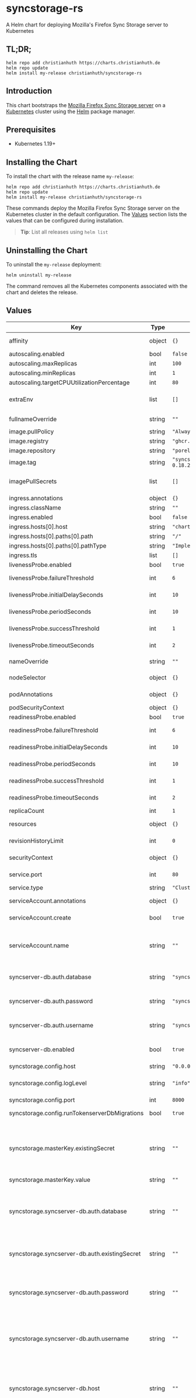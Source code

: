# syncstorage-rs

A Helm chart for deploying Mozilla's Firefox Sync Storage server to Kubernetes

## TL;DR;

```console
helm repo add christianhuth https://charts.christianhuth.de
helm repo update
helm install my-release christianhuth/syncstorage-rs
```

## Introduction

This chart bootstraps the [Mozilla Firefox Sync Storage server](https://github.com/mozilla-services/syncstorage-rs) on a [Kubernetes](http://kubernetes.io) cluster using the [Helm](https://helm.sh) package manager.

## Prerequisites

- Kubernetes 1.19+

## Installing the Chart

To install the chart with the release name `my-release`:

```console
helm repo add christianhuth https://charts.christianhuth.de
helm repo update
helm install my-release christianhuth/syncstorage-rs
```

These commands deploy the Mozilla Firefox Sync Storage server on the Kubernetes cluster in the default configuration. The [Values](#values) section lists the values that can be configured during installation.

> **Tip**: List all releases using `helm list`

## Uninstalling the Chart

To uninstall the `my-release` deployment:

```console
helm uninstall my-release
```

The command removes all the Kubernetes components associated with the chart and deletes the release.

## Values

| Key | Type | Default | Description |
|-----|------|---------|-------------|
| affinity | object | `{}` | Affinity settings for pod assignment |
| autoscaling.enabled | bool | `false` |  |
| autoscaling.maxReplicas | int | `100` |  |
| autoscaling.minReplicas | int | `1` |  |
| autoscaling.targetCPUUtilizationPercentage | int | `80` |  |
| extraEnv | list | `[]` | additional environment variables to be added to the pods |
| fullnameOverride | string | `""` | String to fully override `"syncstorage-rs.fullname"` |
| image.pullPolicy | string | `"Always"` | image pull policy |
| image.registry | string | `"ghcr.io"` | image registry |
| image.repository | string | `"porelli/firefox-sync"` | image repository |
| image.tag | string | `"syncstorage-rs-mysql-0.18.2"` | Overrides the image tag |
| imagePullSecrets | list | `[]` | If defined, uses a Secret to pull an image from a private Docker registry or repository. |
| ingress.annotations | object | `{}` |  |
| ingress.className | string | `""` |  |
| ingress.enabled | bool | `false` |  |
| ingress.hosts[0].host | string | `"chart-example.local"` |  |
| ingress.hosts[0].paths[0].path | string | `"/"` |  |
| ingress.hosts[0].paths[0].pathType | string | `"ImplementationSpecific"` |  |
| ingress.tls | list | `[]` |  |
| livenessProbe.enabled | bool | `true` | Enable the livenessProbe |
| livenessProbe.failureThreshold | int | `6` | Failure threshold for livenessProbe |
| livenessProbe.initialDelaySeconds | int | `10` | Initial delay seconds for livenessProbe |
| livenessProbe.periodSeconds | int | `10` | Period seconds for livenessProbe |
| livenessProbe.successThreshold | int | `1` | Success threshold for livenessProbe |
| livenessProbe.timeoutSeconds | int | `2` | Timeout in seconds for livenessProbe |
| nameOverride | string | `""` | Provide a name in place of `syncstorage-rs` |
| nodeSelector | object | `{}` | Node labels for pod assignment |
| podAnnotations | object | `{}` | Annotations to be added to exporter pods |
| podSecurityContext | object | `{}` | pod-level security context |
| readinessProbe.enabled | bool | `true` | Enable the readinessProbe |
| readinessProbe.failureThreshold | int | `6` | Failure threshold for readinessProbe |
| readinessProbe.initialDelaySeconds | int | `10` | Initial delay seconds for readinessProbe |
| readinessProbe.periodSeconds | int | `10` | Period seconds for readinessProbe |
| readinessProbe.successThreshold | int | `1` | Success threshold for readinessProbe |
| readinessProbe.timeoutSeconds | int | `2` | Timeout in seconds for readinessProbe |
| replicaCount | int | `1` | Number of replicas |
| resources | object | `{}` | Resource limits and requests for the controller pods. |
| revisionHistoryLimit | int | `0` | The number of old ReplicaSets to retain |
| securityContext | object | `{}` | container-level security context |
| service.port | int | `80` | Kubernetes port where service is exposed |
| service.type | string | `"ClusterIP"` | Kubernetes service type |
| serviceAccount.annotations | object | `{}` | Annotations to add to the service account |
| serviceAccount.create | bool | `true` | Specifies whether a service account should be created |
| serviceAccount.name | string | `""` | The name of the service account to use. If not set and create is true, a name is generated using the fullname template |
| syncserver-db.auth.database | string | `"syncserver"` | The database name to be used when using the integrated MariaDB database. |
| syncserver-db.auth.password | string | `"syncserver"` | The password credential to be used when using the integrated MariaDB database. |
| syncserver-db.auth.username | string | `"syncserver"` | The username credential to be used when using the integrated MariaDB database. |
| syncserver-db.enabled | bool | `true` | enable integrated MariaDB™ subchart from Bitnami for the Syncserver database |
| syncstorage.config.host | string | `"0.0.0.0"` | host to listen for connections |
| syncstorage.config.logLevel | string | `"info"` | The minimum Rust error logging level. Valid values: debug, info, warn, error. |
| syncstorage.config.port | int | `8000` | connection port |
| syncstorage.config.runTokenserverDbMigrations | bool | `true` | run migrations for the tokenserver database |
| syncstorage.masterKey.existingSecret | string | `""` | Use existing secret for the sync master key (`syncstorage.masterKey.value` will be ignored and picked up from this secret). The secret has to contain the key `master-key`. |
| syncstorage.masterKey.value | string | `""` | The sync master key value |
| syncstorage.syncserver-db.auth.database | string | `""` | The database name to be used when using an external database for the Syncserver. Will be ignored when you activate the integrated database with syncserver-db.enabled. |
| syncstorage.syncserver-db.auth.existingSecret | string | `""` | Use existing secret for connection url. The secret has to contain the key `database-url`. |
| syncstorage.syncserver-db.auth.password | string | `""` | The password credential to be used when using an external database driver. Will be ignored when you activate the integrated database with syncserver-db.enabled. |
| syncstorage.syncserver-db.auth.username | string | `""` | The username credential to be used when using an external database driver. Will be ignored when you activate the integrated database with syncserver-db.enabled. |
| syncstorage.syncserver-db.host | string | `""` | The host name of the database server when using an external database driver. Will be ignored when you activate the integrated database with syncserver-db.enabled. |
| syncstorage.syncserver-db.port | int | `3306` | The port in which the database service is running when using an external database driver. Will be ignored when you activate the integrated database with syncserver-db.enabled. |
| syncstorage.tokenserver-db-lock.config.maxUsers | int | `1` | maximum number of users that are allowed to user your server |
| syncstorage.tokenserver-db-lock.enabled | bool | `false` | enable an init container that locks the tokenserver db from accepting new users if the maximum number of users are registered already |
| syncstorage.tokenserver-db-lock.image.pullPolicy | string | `"Always"` | image pull policy |
| syncstorage.tokenserver-db-lock.image.registry | string | `"ghcr.io"` | image registry |
| syncstorage.tokenserver-db-lock.image.repository | string | `"porelli/firefox-sync"` | image repository |
| syncstorage.tokenserver-db-lock.image.tag | string | `"syncstorage-rs-mysql-init-0.18.2"` | Overrides the image tag |
| syncstorage.tokenserver-db.auth.database | string | `""` | The database name to be used when using an external database for the Tokenserver. Will be ignored when you activate the integrated database with tokenserver-db.enabled. |
| syncstorage.tokenserver-db.auth.existingSecret | string | `""` | Use existing secret for connection url. The secret has to contain the keys `database-password` and `database-url`. |
| syncstorage.tokenserver-db.auth.password | string | `""` | The password credential to be used when using an external database driver. Will be ignored when you activate the integrated database with tokenserver-db.enabled. |
| syncstorage.tokenserver-db.auth.username | string | `""` | The username credential to be used when using an external database driver. Will be ignored when you activate the integrated database with tokenserver-db.enabled. |
| syncstorage.tokenserver-db.host | string | `""` | The host name of the database server when using an external database driver. Will be ignored when you activate the integrated database with tokenserver-db.enabled. |
| syncstorage.tokenserver-db.port | int | `3306` | The port in which the database service is running when using an external database driver. Will be ignored when you activate the integrated database with tokenserver-db.enabled. |
| tokenserver-db.auth.database | string | `"tokenserver"` | The database name to be used when using the integrated MariaDB database. |
| tokenserver-db.auth.password | string | `"tokenserver"` | The password credential to be used when using the integrated MariaDB database. |
| tokenserver-db.auth.username | string | `"tokenserver"` | The username credential to be used when using the integrated MariaDB database. |
| tokenserver-db.enabled | bool | `true` | enable integrated MariaDB™ subchart from Bitnami for the Tokenserver database |
| tolerations | list | `[]` | Toleration labels for pod assignment |

Specify each parameter using the `--set key=value[,key=value]` argument to `helm install`.

Alternatively, a YAML file that specifies the values for the parameters can be provided while installing the chart. For example,

```console
helm install my-release -f values.yaml christianhuth/syncstorage-rs
```

## Upgrading the Chart

### To 2.0.0

This major updates the MariaDB subchart to its newest major, 21.0.0. [Here](https://github.com/bitnami/charts/tree/main/bitnami/mariadb#upgrading) you can find more information about the changes introduced in that version.
